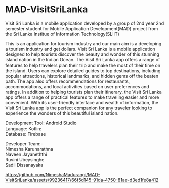 # MAD-VisitSriLanka
Visit Sri Lanka is a mobile application developed by a group of 2nd year 2nd semester student for Mobile Application Development(MAD) project from the Sri Lanka Institue of Information Technology(SLIIT)

This is an application for tourism industry and our main aim is a developing a tourism industry and get dollars. Visit Sri Lanka is a mobile application designed to help tourists discover the beauty and wonder of this stunning island nation in the Indian Ocean. The Visit Sri Lanka app offers a range of features to help travelers plan their trip and make the most of their time on the island. Users can explore detailed guides to top destinations, including popular attractions, historical landmarks, and hidden gems off the beaten path. The app also offers recommendations for restaurants, accommodations, and local activities based on user preferences and ratings. In addition to helping tourists plan their itinerary, the Visit Sri Lanka app offers a range of practical features to make traveling easier and more convenient. With its user-friendly interface and wealth of information, the Visit Sri Lanka app is the perfect companion for any traveler looking to experience the wonders of this beautiful island nation.

Development Tool: Android Studio  
Language: Kotlin:  
Database: Firebase

Developer Team:-  
Nimesha Karunarathna  
Naveen Jayaneththi  
Ruvini Ubeysinghe  
Sadil Dissanayaka

https://github.com/NimeshaMadurangi/MAD-VisitSriLanka/assets/99236417/66f5d145-91da-4750-81ae-d3ed1fe8a412
